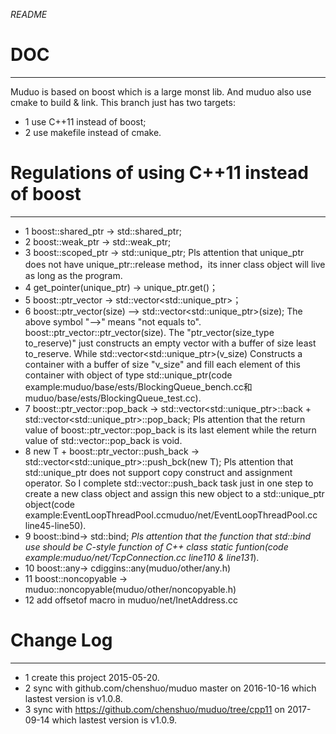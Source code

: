 *README*

# DOC #
---
Muduo is based on boost which is a large monst lib. And muduo also use cmake to build & link. This branch just has two targets:
- 1 use C++11 instead of boost;
- 2 use makefile instead of cmake.

# Regulations of using C++11 instead of boost #
---
- 1 boost::shared_ptr -> std::shared_ptr;
- 2 boost::weak_ptr -> std::weak_ptr;
- 3 boost::scoped_ptr -> std::unique_ptr;
	Pls attention that unique_ptr does not have unique_ptr::release method，its inner class object will live as long as the program.
- 4 get_pointer(unique_ptr) -> unique_ptr.get()；
- 5 boost::ptr_vector<T> -> std::vector<std::unique_ptr<T>>；
- 6 boost::ptr_vector<T>(size) -\-> std::vector<std::unique_ptr<T>>(size);
    The above symbol "-\->" means "not equals to". boost::ptr_vector<T>::ptr_vector(size). The "ptr_vector(size_type to_reserve)" just constructs an empty vector with a buffer of size least to_reserve. While std::vector<std::unique_ptr<T>>(v_size) Constructs a container with a buffer of size "v_size" and fill each element of this container with object of type std::unique_ptr<T>(code example:muduo/base/ests/BlockingQueue_bench.cc和muduo/base/ests/BlockingQueue_test.cc).
- 7 boost::ptr_vector<T>::pop_back ->  std::vector<std::unique_ptr<T>>::back + std::vector<std::unique_ptr<T>>::pop_back;
    Pls attention that the return value of boost::ptr_vector<T>::pop_back is its last element while the return value of std::vector::pop_back is void.
- 8 new T + boost::ptr_vector<T>::push_back -> std::vector<std::unique_ptr<T>>::push_bck(new T);
    Pls attention that std::unique_ptr does not support copy construct and assignment operator. So I complete std::vector<T>::push_back task just in one step to create a new class object and assign this new object to a std::unique_ptr object(code example:EventLoopThreadPool.ccmuduo/net/EventLoopThreadPool.cc line45-line50).
- 9 boost::bind-> std::bind;
	*Pls attention that the function that std::bind use should be C-style function of C++ class static funtion(code example:muduo/net/TcpConnection.cc line110 & line131*).
- 10 boost::any-> cdiggins::any(muduo/other/any.h)
- 11 boost::noncopyable -> muduo::noncopyable(muduo/other/noncopyable.h)
- 12 add offsetof macro in muduo/net/InetAddress.cc

# Change Log #
---
- 1 create this project 2015-05-20.
- 2 sync with github.com/chenshuo/muduo master on 2016-10-16 which lastest version is v1.0.8.
- 3 sync with https://github.com/chenshuo/muduo/tree/cpp11 on 2017-09-14 which lastest version is v1.0.9.